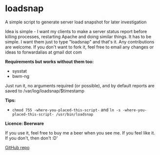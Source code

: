 loadsnap
========
A simple script to generate server load snapshot for later investigation


Idea is simple - I want my clients to make a server status report before killing processes, restarting Apache and doing similar things.
It has to be simple. I want them just to type "loadsnap" and that's it.
Any contributions are welcome. If you don't want to fork it, feel free to email any changes or ideas to forwardalias at gmail dot com

**Requirements but works without them too:**
-  sysstat
-  bwm-ng

Just run it, no arguments required (or possible), and by default reports are saved to
/var/log/loadsnap/$timestamp

**Tips:**

- `chmod 755 -where-you-placed-this-script-` and `ln -s -where-you-placed-this-script- /usr/bin/loadsnap`


**Licence: Beerware**

If you use it, feel free to buy me a beer when you see me. If you feel like it. If you don't, then don't :D'


[GitHub repo](https://github.com/horzadome/loadsnap/)